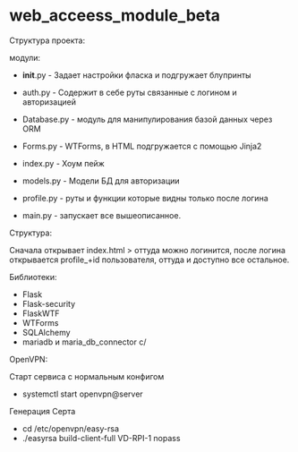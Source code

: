 # web_acceess_module_beta

Структура проекта:



модули:

- __init__.py - Задает настройки фласка и подгружает блупринты
- auth.py - Содержит в себе руты связанные с логином и авторизацией
- Database.py - модуль для манипулирования базой данных через ORM
- Forms.py - WTForms, в HTML подгружается с помощью Jinja2
- index.py - Хоум пейж
- models.py - Модели БД для авторизации
- profile.py - руты и функции которые видны только после логина

- main.py - запускает все вышеописанное.


Структура:

Сначала открывает index.html > оттуда можно логинится, после логина открывается profile_+id пользователя, оттуда и доступно все остальное.


Библиотеки:

- Flask
- Flask-security
- FlaskWTF
- WTForms
- SQLAlchemy
- mariadb и maria_db_connector c/


OpenVPN:

Старт сервиса с нормальным конфигом 

- systemctl start openvpn@server 

Генерация Серта 

- cd /etc/openvpn/easy-rsa 
- ./easyrsa build-client-full VD-RPI-1 nopass
